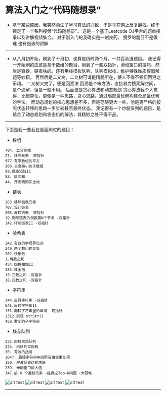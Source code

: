# 算法入门之“代码随想录”

- 基于某些原因，我突然萌生了学习算法的兴致，于是乎在网上反复翻找，终于
锁定了一个系列视频“代码随想录”。
这是一个基于Leetcode OJ平台的题单搜录以及讲解视频集合。
对于刚入门的我确实是一剂良药。
搜罗的题目不是很难 也有细致的讲解

---

- 从八月初开始，刷到了十月初，也算是历时两个月，一共百余道题目。
我记得一开始刷的应该是基于数组的题目，用到了一些双指针，滑动窗口的技巧，然后是容器，链表啥的。还有用栈模拟队列，队列模拟栈，维护特殊性质容器解题等妙招。
再然后是二叉树，二叉树可谓是精髓所在，使人不得不领悟回溯之乐趣。
二叉树叉完了，便是回溯法
回溯是个笨方法，直接暴力搜索解空间，是个通解，但是一般不用。
后面便是贪心算法和动态规划
贪心算法我个人觉得，比起算法，更像是一种思路，贪心思路，通过局部最优解构建全局最优解的手法。
而动态规划的核心思想差不多，但是范畴更大一些，他是更严格的按照状态转移的思路一步步转移至最终状态。
我记得有一个炒股系列的题目，是结合了动态规划和状态机的解法，其精妙之处不得不品。

---

下面是我一些我在里面刷过的题目：
- 数组
```  
704. 二分查找
27. 移除元素 -双指针
977.有序数组的平方
209.长度最小的子数组
59.螺旋矩阵II
58. 区间和
44. 开发商购买土地
```
- 链表
```
203.移除链表元素
707.设计链表
206.反转链表 -双指针
19.删除链表的倒数第N个节点 -双指针
142.环形链表II -双指针
```
- 哈希表
```
242.有效的字母异位词
349.两个数组的交集
202.快乐数
1.两数之和
454.四数相加II
383.赎金信
15.三数之和 -双指针
18.四数之和 -双指针
```
- 字符串
```
344.反转字符串 -双指针
541.反转字符串II
151.翻转字符串里的单词 -双指针
1312.实现 strStr()
459.重复的子字符串
```

- 栈与队列
```  
232.用栈实现队列
225. 用队列实现栈
20. 有效的括号
1047. 删除字符串中的所有相邻重复项
150. 逆波兰表达式求值
239. 滑动窗口最大值
347.前 K 个高频元素 -经典之Top-K问题 -大顶堆
```

![alt text](img_src/backtracing.png)
![alt text](img_src/tree.png)
![alt text](img_src/greed.png)
![alt text](img_src/dp.jpg)

---